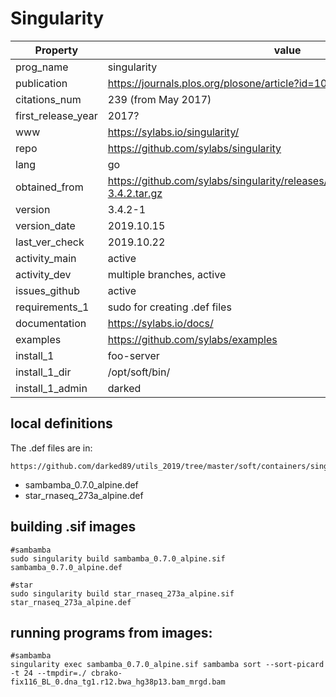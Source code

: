 # Singularity


| Property | value |
| ------ | ------ |
| prog_name | singularity|
| publication | https://journals.plos.org/plosone/article?id=10.1371/journal.pone.0177459 |
| citations_num | 239 (from May 2017) |
| first_release_year | 2017? |
| www | https://sylabs.io/singularity/  |
| repo | https://github.com/sylabs/singularity |
| lang | go |
| obtained_from |  https://github.com/sylabs/singularity/releases/download/v3.4.2/singularity-3.4.2.tar.gz |
| version | 3.4.2-1 |
| version_date |  2019.10.15 |
| last_ver_check | 2019.10.22 |
| activity_main | active  |
| activity_dev| multiple branches, active |
| issues_github | active |
| requirements_1 | sudo for creating .def files |
| documentation | https://sylabs.io/docs/ |
| examples | https://github.com/sylabs/examples |
| install_1| foo-server|
| install_1_dir | /opt/soft/bin/ |
| install_1_admin | darked |

## local definitions

The .def files are in: 
```
https://github.com/darked89/utils_2019/tree/master/soft/containers/singularity
```

* sambamba_0.7.0_alpine.def
* star_rnaseq_273a_alpine.def

 
## building .sif images

```
#sambamba
sudo singularity build sambamba_0.7.0_alpine.sif sambamba_0.7.0_alpine.def 

#star
sudo singularity build star_rnaseq_273a_alpine.sif star_rnaseq_273a_alpine.def
```

## running programs from images:

```
#sambamba
singularity exec sambamba_0.7.0_alpine.sif sambamba sort --sort-picard -t 24 --tmpdir=./ cbrako-fix116_BL_0.dna_tg1.r12.bwa_hg38p13.bam_mrgd.bam 

```



